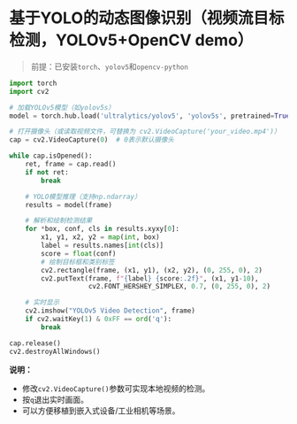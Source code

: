 # 基于YOLO的动态图像识别（视频流目标检测，YOLOv5+OpenCV demo）

> 前提：已安装`torch`、`yolov5`和`opencv-python`

```python
import torch
import cv2

# 加载YOLOv5模型（如yolov5s）
model = torch.hub.load('ultralytics/yolov5', 'yolov5s', pretrained=True)

# 打开摄像头（或读取视频文件，可替换为 cv2.VideoCapture('your_video.mp4')）
cap = cv2.VideoCapture(0)  # 0表示默认摄像头

while cap.isOpened():
    ret, frame = cap.read()
    if not ret:
        break

    # YOLO模型推理（支持np.ndarray）
    results = model(frame)

    # 解析和绘制检测结果
    for *box, conf, cls in results.xyxy[0]:
        x1, y1, x2, y2 = map(int, box)
        label = results.names[int(cls)]
        score = float(conf)
        # 绘制目标框和类别标签
        cv2.rectangle(frame, (x1, y1), (x2, y2), (0, 255, 0), 2)
        cv2.putText(frame, f"{label} {score:.2f}", (x1, y1-10),
                    cv2.FONT_HERSHEY_SIMPLEX, 0.7, (0, 255, 0), 2)

    # 实时显示
    cv2.imshow("YOLOv5 Video Detection", frame)
    if cv2.waitKey(1) & 0xFF == ord('q'):
        break

cap.release()
cv2.destroyAllWindows()
```

**说明：**
- 修改`cv2.VideoCapture()`参数可实现本地视频的检测。
- 按`q`退出实时画面。
- 可以方便移植到嵌入式设备/工业相机等场景。

